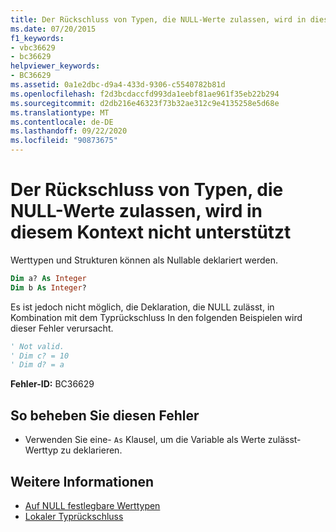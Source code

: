 ```yaml
---
title: Der Rückschluss von Typen, die NULL-Werte zulassen, wird in diesem Kontext nicht unterstützt
ms.date: 07/20/2015
f1_keywords:
- vbc36629
- bc36629
helpviewer_keywords:
- BC36629
ms.assetid: 0a1e2dbc-d9a4-433d-9306-c5540782b81d
ms.openlocfilehash: f2d3bcdaccfd993da1eebf81ae961f35eb22b294
ms.sourcegitcommit: d2db216e46323f73b32ae312c9e4135258e5d68e
ms.translationtype: MT
ms.contentlocale: de-DE
ms.lasthandoff: 09/22/2020
ms.locfileid: "90873675"
---
```

# <a name="nullable-type-inference-is-not-supported-in-this-context"></a>Der Rückschluss von Typen, die NULL-Werte zulassen, wird in diesem Kontext nicht unterstützt

Werttypen und Strukturen können als Nullable deklariert werden.  
  
```vb  
Dim a? As Integer  
Dim b As Integer?  
```  
  
 Es ist jedoch nicht möglich, die Deklaration, die NULL zulässt, in Kombination mit dem Typrückschluss In den folgenden Beispielen wird dieser Fehler verursacht.  
  
```vb  
' Not valid.  
' Dim c? = 10  
' Dim d? = a  
```  
  
 **Fehler-ID:** BC36629  
  
## <a name="to-correct-this-error"></a>So beheben Sie diesen Fehler  
  
- Verwenden Sie eine- `As` Klausel, um die Variable als Werte zulässt-Werttyp zu deklarieren.  
  
## <a name="see-also"></a>Weitere Informationen

- [Auf NULL festlegbare Werttypen](../../programming-guide/language-features/data-types/nullable-value-types.md)
- [Lokaler Typrückschluss](../../programming-guide/language-features/variables/local-type-inference.md)

